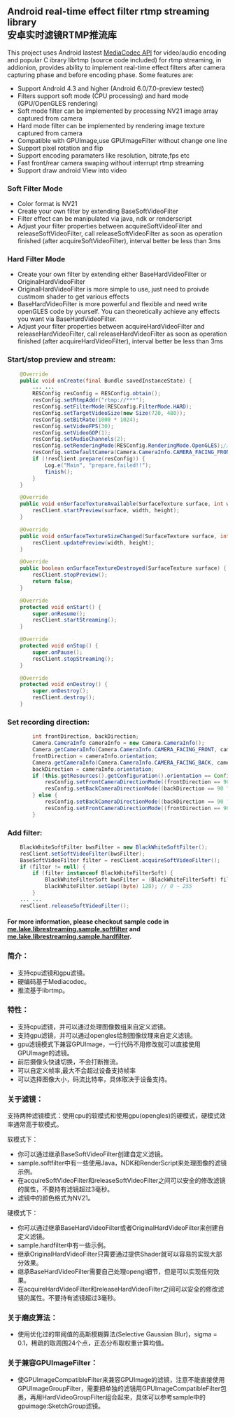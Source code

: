 ## Android real-time effect filter rtmp streaming library <br/> 安卓实时滤镜RTMP推流库

This project uses Android lastest [MediaCodec API](https://developer.android.com/reference/android/media/MediaCodec.html) for video/audio encoding and popular C ibrary librtmp (source code included) for rtmp streaming, in addionion, provides ability to implement real-time effect filters after camera capturing phase and before encoding phase. Some features are:

- Support Android 4.3 and higher (Android 6.0/7.0-preview tested)
- Filters support soft mode (CPU processing) and hard mode (GPU/OpenGLES rendering)
- Soft mode filter can be implemented by processing NV21 image array captured from camera  
- Hard mode filter can be implemented by rendering image texture captured from camera
- Compatible with GPUImage,use GPUImageFilter without change one line
- Support pixel rotation and flip
- Support encoding paramaters like resolution, bitrate,fps etc
- Fast front/rear camera swaping without interrupt rtmp streaming
- Support draw android View into video

### Soft Filter Mode

- Color format is NV21
- Create your own filter by extending BaseSoftVideoFilter 
- Filter effect can be manipulated via java, ndk or renderscript
- Adjust your filter properties between acquireSoftVideoFilter and releaseSoftVideoFilter, call releaseSoftVideoFilter as soon as operation finished (after acquireSoftVideoFilter), interval better be less than 3ms


### Hard Filter Mode

- Create your own filter by extending either BaseHardVideoFilter or OriginalHardVideoFilter
- OriginalHardVideoFilter is more simple to use, just need to proivde custmom shader to get  various effects
- BaseHardVideoFilter is more powerful and flexible and need write openGLES code by yourself. You can theoretically achieve any effects you want via BaseHardVideoFilter.
- Adjust your filter properties between acquireHardVideoFilter and releaseHardVideoFilter, call releaseHardVideoFilter as soon as operation finished (after acquireHardVideoFilter), interval better be less than 3ms

### Start/stop preview and stream:
```java
    @Override
    public void onCreate(final Bundle savedInstanceState) {
        ... ...
        RESConfig resConfig = RESConfig.obtain();
        resConfig.setRtmpAddr("rtmp://***");
        resConfig.setFilterMode(RESConfig.FilterMode.HARD);
        resConfig.setTargetVideoSize(new Size(720, 480));
        resConfig.setBitRate(1000 * 1024);
        resConfig.setVideoFPS(30);
        resConfig.setVideoGOP(1);
        resConfig.setAudioChannels(2);
        resConfig.setRenderingMode(RESConfig.RenderingMode.OpenGLES);//setrender mode in softmode
        resConfig.setDefaultCamera(Camera.CameraInfo.CAMERA_FACING_FRONT);
        if (!resClient.prepare(resConfig)) {
            Log.e("Main", "prepare,failed!!");
            finish();
        }
    }

    @Override
    public void onSurfaceTextureAvailable(SurfaceTexture surface, int width, int height) {
        resClient.startPreview(surface, width, height);
    }

    @Override
    public void onSurfaceTextureSizeChanged(SurfaceTexture surface, int width, int height) {
        resClient.updatePreview(width, height);
    }

    @Override
    public boolean onSurfaceTextureDestroyed(SurfaceTexture surface) {
        resClient.stopPreview();
        return false;
    }

    @Override
    protected void onStart() {
        super.onResume();
        resClient.startStreaming();
    }

    @Override
    protected void onStop() {
        super.onPause();
        resClient.stopStreaming();
    }

    @Override
    protected void onDestroy() {
        super.onDestroy();
        resClient.destroy();
    }
```

### Set recording direction:
```java
        int frontDirection, backDirection;
        Camera.CameraInfo cameraInfo = new Camera.CameraInfo();
        Camera.getCameraInfo(Camera.CameraInfo.CAMERA_FACING_FRONT, cameraInfo);
        frontDirection = cameraInfo.orientation;
        Camera.getCameraInfo(Camera.CameraInfo.CAMERA_FACING_BACK, cameraInfo);
        backDirection = cameraInfo.orientation;
        if (this.getResources().getConfiguration().orientation == Configuration.ORIENTATION_PORTRAIT) {
            resConfig.setFrontCameraDirectionMode((frontDirection == 90 ? RESConfig.DirectionMode.FLAG_DIRECTION_ROATATION_270 : RESConfig.DirectionMode.FLAG_DIRECTION_ROATATION_90) | RESConfig.DirectionMode.FLAG_DIRECTION_FLIP_HORIZONTAL);
            resConfig.setBackCameraDirectionMode((backDirection == 90 ? RESConfig.DirectionMode.FLAG_DIRECTION_ROATATION_90 : RESConfig.DirectionMode.FLAG_DIRECTION_ROATATION_270));
        } else {
            resConfig.setBackCameraDirectionMode((backDirection == 90 ? RESConfig.DirectionMode.FLAG_DIRECTION_ROATATION_0 : RESConfig.DirectionMode.FLAG_DIRECTION_ROATATION_180));
            resConfig.setFrontCameraDirectionMode((frontDirection == 90 ? RESConfig.DirectionMode.FLAG_DIRECTION_ROATATION_180 : RESConfig.DirectionMode.FLAG_DIRECTION_ROATATION_0) | RESConfig.DirectionMode.FLAG_DIRECTION_FLIP_HORIZONTAL);
        }
```

### Add filter:
```java
    BlackWhiteSoftFilter bwsFilter = new BlackWhiteSoftFilter();
    resClient.setSoftVideoFilter(bwsFilter);
    BaseSoftVideoFilter filter = resClient.acquireSoftVideoFilter();
    if (filter != null) {
        if (filter instanceof BlackWhiteFilterSoft) {
            BlackWhiteFilterSoft bwsFilter = (BlackWhiteFilterSoft) filter;
            blackWhiteFilter.setGap((byte) 128); // 0 ~ 255
        }
    ... ...
    resClient.releaseSoftVideoFilter();
```

#### For more information, please checkout sample code in [me.lake.librestreaming.sample.softfilter](https://github.com/lakeinchina/librestreaming/tree/master/sample/src/main/java/me/lake/librestreaming/sample/softfilter) and [me.lake.librestreaming.sample.hardfilter](https://github.com/lakeinchina/librestreaming/tree/master/sample/src/main/java/me/lake/librestreaming/sample/hardfilter).

### 简介：
- 支持cpu滤镜和gpu滤镜。
- 硬编码基于Mediacodec。
- 推流基于librtmp。

### 特性：
- 支持cpu滤镜，并可以通过处理图像数组来自定义滤镜。
- 支持gpu滤镜，并可以通过opengles绘制图像纹理来自定义滤镜。
- gpu滤镜模式下兼容GPUImage，一行代码不用修改就可以直接使用GPUImage的滤镜。
- 前后摄像头快速切换，不会打断推流。
- 可以自定义帧率,最大不会超过设备支持帧率
- 可以选择图像大小，码流比特率，具体取决于设备支持。


### 关于滤镜：

支持两种滤镜模式：使用cpu的软模式和使用gpu(opengles)的硬模式，硬模式效率通常高于软模式。

软模式下：

- 你可以通过继承BaseSoftVideoFilter创建自定义滤镜。
- sample.softfilter中有一些使用Java，NDK和RenderScript来处理图像的滤镜示例。
- 在acquireSoftVideoFilter和releaseSoftVideoFilter之间可以安全的修改滤镜的属性，不要持有滤镜超过3毫秒。
- 滤镜中的颜色格式为NV21。

硬模式下：

- 你可以通过继承BaseHardVideoFilter或者OriginalHardVideoFilter来创建自定义滤镜。
- sample.hardfilter中有一些示例。
- 继承OriginalHardVideoFilter只需要通过提供Shader就可以容易的实现大部分效果。
- 继承BaseHardVideoFilter需要自己处理opengl细节，但是可以实现任何效果。
- 在acquireHardVideoFilter和releaseHardVideoFilter之间可以安全的修改滤镜的属性。不要持有滤镜超过3毫秒。


### 关于磨皮算法：

- 使用优化过的带阈值的高斯模糊算法(Selective Gaussian Blur)，sigma = 0.1，稀疏的取周围24个点，正态分布取权重计算均值。

### 关于兼容GPUImageFilter：

- 使GPUImageCompatibleFilter来兼容GPUImage的滤镜，注意不能直接使用GPUImageGroupFilter，需要把单独的滤镜用GPUImageCompatibleFilter包裹，再用HardVideoGroupFilter组合起来，具体可以参考sample中的gpuimage:SketchGroup滤镜。
